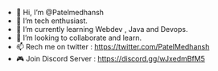 - 👋 Hi, I’m @Patelmedhansh
- 👀 I’m tech enthusiast.
- 🌱 I’m currently learning Webdev , Java and Devops.
- 💞️ I’m looking to collaborate and learn.
- 📫 Rech me on twitter  : https://twitter.com/PatelMedhansh
- 🎮 Join Discord Server : https://discord.gg/wJxedmBfM5

<!---
Patelmedhansh/Patelmedhansh is a ✨ special ✨ repository because its `README.md` (this file) appears on your GitHub profile.
You can click the Preview link to take a look at your changes.
--->
